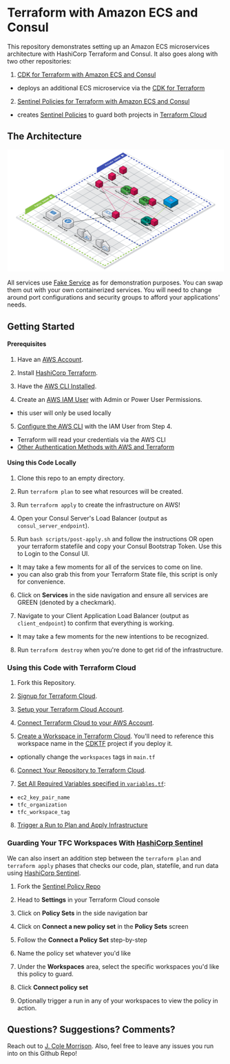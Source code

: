 # Terraform with Amazon ECS and Consul

This repository demonstrates setting up an Amazon ECS microservices architecture with HashiCorp Terraform and Consul.  It also goes along with two other repositories:

1. [CDK for Terraform with Amazon ECS and Consul](https://github.com/jcolemorrison/cdktf-ecs-consul)
  - deploys an additional ECS microservice via the [CDK for Terraform](https://www.terraform.io/cdktf)
2. [Sentinel Policies for Terraform with Amazon ECS and Consul](https://github.com/jcolemorrison/sentinel-ecs-consul)
  - creates [Sentinel Policies](https://www.hashicorp.com/sentinel) to guard both projects in [Terraform Cloud](https://cloud.hashicorp.com/products/terraform)

## The Architecture

![Terraform with Amazon ECS and Consul](images/terraform-ecs-consul.png)

All services use [Fake Service](https://github.com/nicholasjackson/fake-service) as for demonstration purposes.  You can swap them out with your own containerized services.  You will need to change around port configurations and security groups to afford your applications' needs.

## Getting Started

#### Prerequisites

1. Have an [AWS Account](https://aws.amazon.com/).

2. Install [HashiCorp Terraform](https://www.terraform.io/downloads).

3. Have the [AWS CLI Installed](https://docs.aws.amazon.com/cli/latest/userguide/getting-started-install.html).

4. Create an [AWS IAM User](https://docs.aws.amazon.com/IAM/latest/UserGuide/getting-started_create-admin-group.html) with Admin or Power User Permissions.
  - this user will only be used locally

5. [Configure the AWS CLI](https://docs.aws.amazon.com/cli/latest/userguide/cli-chap-configure.html) with the IAM User from Step 4.
  - Terraform will read your credentials via the AWS CLI 
  - [Other Authentication Methods with AWS and Terraform](https://registry.terraform.io/providers/hashicorp/aws/latest/docs#authentication)

#### Using this Code Locally

1. Clone this repo to an empty directory.

2. Run `terraform plan` to see what resources will be created.

3. Run `terraform apply` to create the infrastructure on AWS!

4. Open your Consul Server's Load Balancer (output as `consul_server_endpoint`).

5. Run `bash scripts/post-apply.sh` and follow the instructions OR open your terraform statefile and copy your Consul Bootstrap Token.  Use this to Login to the Consul UI.
  - It may take a few moments for all of the services to come on line.
  - you can also grab this from your Terraform State file, this script is only for convenience.

6. Click on **Services** in the side navigation and ensure all services are GREEN (denoted by a checkmark).

7. Navigate to your Client Application Load Balancer (output as `client_endpoint`) to confirm that everything is working.
  - It may take a few moments for the new intentions to be recognized.

8. Run `terraform destroy` when you're done to get rid of the infrastructure.

### Using this Code with Terraform Cloud

1. Fork this Repository.

2. [Signup for Terraform Cloud](https://hashi.co/ll-aws-hc-terraform-cloud).

3. [Setup your Terraform Cloud Account](https://learn.hashicorp.com/tutorials/terraform/cloud-sign-up?in=terraform/cloud-get-started).

4. [Connect Terraform Cloud to your AWS Account](https://learn.hashicorp.com/tutorials/terraform/cloud-create-variable-set?in=terraform/cloud-get-started).

5. [Create a Workspace in Terraform Cloud](https://learn.hashicorp.com/tutorials/terraform/cloud-workspace-create?in=terraform/cloud-get-started).  You'll need to reference this workspace name in the [CDKTF]() project if you deploy it.
  - optionally change the `workspaces` tags in `main.tf`

6. [Connect Your Repository to Terraform Cloud](https://learn.hashicorp.com/tutorials/terraform/cloud-vcs-change?in=terraform/cloud-get-started).

7. [Set All Required Variables specified in `variables.tf`](https://www.terraform.io/cloud-docs/workspaces/variables):
  - `ec2_key_pair_name`
  - `tfc_organization`
  - `tfc_workspace_tag`

8. [Trigger a Run to Plan and Apply Infrastructure](https://www.terraform.io/cloud-docs/run/manage)

### Guarding Your TFC Workspaces With [HashiCorp Sentinel](https://www.hashicorp.com/sentinel)

We can also insert an addition step between the `terraform plan` and `terraform apply` phases that checks our code, plan, statefile, and run data using [HashiCorp Sentinel](https://www.hashicorp.com/sentinel).

1. Fork the [Sentinel Policy Repo](https://github.com/jcolemorrison/sentinel-ecs-consul)

2. Head to **Settings** in your Terraform Cloud console

3. Click on **Policy Sets** in the side navigation bar

4. Click on **Connect a new policy set** in the **Policy Sets** screen

5. Follow the **Connect a Policy Set** step-by-step

6. Name the policy set whatever you'd like

7. Under the **Workspaces** area, select the specific workspaces you'd like this policy to guard.

8. Click **Connect policy set**

9. Optionally trigger a run in any of your workspaces to view the policy in action.

## Questions?  Suggestions?  Comments?

Reach out to [J. Cole Morrison](https://twitter.com/JColeMorrison).  Also, feel free to leave any issues you run into on this Github Repo!